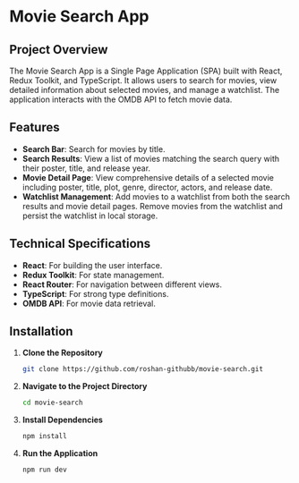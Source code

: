 # Movie Search App

## Project Overview

The Movie Search App is a Single Page Application (SPA) built with React, Redux Toolkit, and TypeScript. It allows users to search for movies, view detailed information about selected movies, and manage a watchlist. The application interacts with the OMDB API to fetch movie data.

## Features

- **Search Bar**: Search for movies by title.
- **Search Results**: View a list of movies matching the search query with their poster, title, and release year.
- **Movie Detail Page**: View comprehensive details of a selected movie including poster, title, plot, genre, director, actors, and release date.
- **Watchlist Management**: Add movies to a watchlist from both the search results and movie detail pages. Remove movies from the watchlist and persist the watchlist in local storage.

## Technical Specifications

- **React**: For building the user interface.
- **Redux Toolkit**: For state management.
- **React Router**: For navigation between different views.
- **TypeScript**: For strong type definitions.
- **OMDB API**: For movie data retrieval.

## Installation

1. **Clone the Repository**

   ```bash
   git clone https://github.com/roshan-githubb/movie-search.git
2. **Navigate to the Project Directory**
   ```bash
   cd movie-search
3. **Install Dependencies**
   ```bash
   npm install
4. **Run the Application**
   ```bash
   npm run dev
